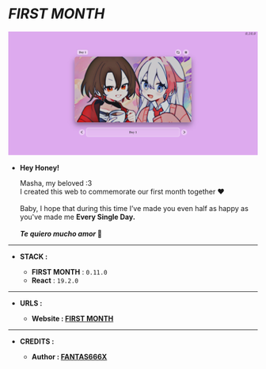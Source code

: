 # _FIRST MONTH_

![THUMBNAIL](resources/img/Thumbnail.png)

- **Hey Honey!**

  Masha, my beloved :3<br>
  I created this web to commemorate our first month together ❤
  <br><br>
  Baby, I hope that during this time I’ve made you even half as happy as you've made me **Every Single Day.**
  <br><br>
  **_Te quiero mucho amor_ 💞**

---

- **STACK :**

  - **FIRST MONTH** : `0.11.0`
  - **React** : `19.2.0`

---

- **URLS :**

  - **Website : [FIRST MONTH](https://f6x-first-month.netlify.app)**

---

- **CREDITS :**

  - **Author : [FANTAS666X](https://github.com/FANTAS666IXI)**
